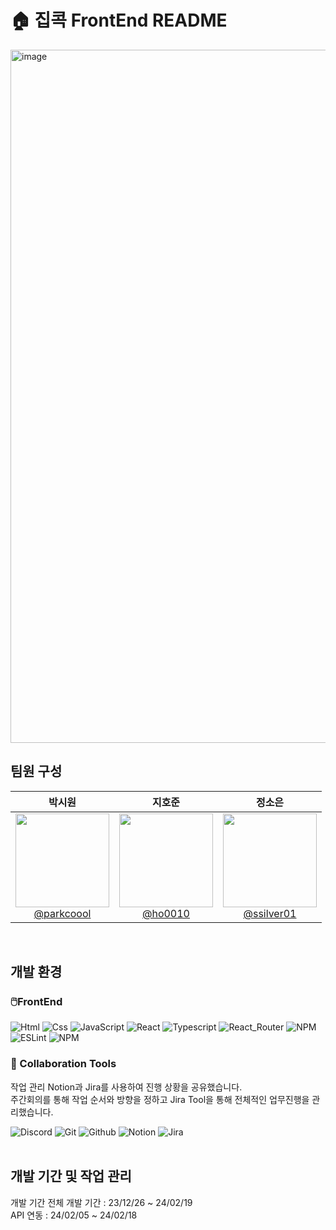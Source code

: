 # 🏠 집콕 FrontEnd README

<img width="1109" alt="image" src="https://github.com/Zip-kok/Zipkok-FrontEnd/assets/85235356/5ff7ffe6-c8f5-4e9b-a598-9850f731eb0b">


<br>

## 팀원 구성

<div align="center">


| **박시원** | **지호준** | **정소은** | 
| :------: |  :------: | :------: | 
| [<img src="https://github.com/Zip-kok/Zipkok-FrontEnd/assets/85235356/f8e2d2f4-cfe6-4baa-8435-91d4fd5f0311" height=150 width=150> <br/> @parkcoool](https://github.com/parkcoool) | [<img src="https://github.com/Zip-kok/Zipkok-FrontEnd/assets/85235356/eca0975e-d161-473d-bdcb-66d074104fe1" height=150 width=150> <br/> @ho0010](https://github.com/ho0010) | [<img src="https://github.com/Zip-kok/Zipkok-FrontEnd/assets/85235356/9c654b0f-1984-44e5-a8a3-c8f5caf96e96" height=150 width=150> <br/> @ssilver01](https://github.com/ssilver01) | 
</div>

<br>

## 개발 환경

### 🖱️FrontEnd
<div>
<img alt="Html" src ="https://img.shields.io/badge/HTML5-E34F26.svg?&style=for-the-badge&logo=HTML5&logoColor=white"/>
<img alt="Css" src ="https://img.shields.io/badge/CSS3-1572B6.svg?&style=for-the-badge&logo=CSS3&logoColor=white"/> 
<img alt="JavaScript" src ="https://img.shields.io/badge/JavaScriipt-F7DF1E.svg?&style=for-the-badge&logo=JavaScript&logoColor=black"/>
<img alt="React" src ="https://img.shields.io/badge/react-%2320232a.svg?style=for-the-badge&logo=react&logoColor=%2361DAFB"/> 
<img alt="Typescript" src ="https://img.shields.io/badge/typescript-%23007ACC.svg?style=for-the-badge&logo=typescript&logoColor=white"/>
<img alt="React_Router" src ="https://img.shields.io/badge/React_Router-CA4245?style=for-the-badge&logo=react-router&logoColor=white"/>
<img alt="NPM" src ="https://img.shields.io/badge/NPM-%23CB3837.svg?style=for-the-badge&logo=npm&logoColor=white"/>
<img alt="ESLint" src ="https://img.shields.io/badge/ESLint-4B3263?style=for-the-badge&logo=eslint&logoColor=white"/>
<img alt="NPM" src ="https://img.shields.io/badge/NPM-%23CB3837.svg?style=for-the-badge&logo=npm&logoColor=white"/>
  
</div>

### 🤝 Collaboration Tools
작업 관리
Notion과 Jira를 사용하여 진행 상황을 공유했습니다.
<br>
주간회의를 통해 작업 순서와 방향을 정하고 Jira Tool을 통해 전체적인 업무진행을 관리했습니다.
<div>
<img alt="Discord" src ="https://img.shields.io/badge/Discord-5865F2.svg?&style=for-the-badge&logo=Discord&logoColor=white"/>
<img alt="Git" src ="https://img.shields.io/badge/Git-F05032.svg?&style=for-the-badge&logo=Git&logoColor=white"/>
<img alt="Github" src ="https://img.shields.io/badge/Github-181717.svg?&style=for-the-badge&logo=Github&logoColor=white"/>
<img alt="Notion" src ="https://img.shields.io/badge/Notion-000000.svg?&style=for-the-badge&logo=Notion&logoColor=white"/>
<img alt="Jira" src ="https://img.shields.io/badge/jira-%230A0FFF.svg?style=for-the-badge&logo=jira&logoColor=white"/>
</div>


<br>

## 개발 기간 및 작업 관리

개발 기간
전체 개발 기간 : 23/12/26 ~ 24/02/19
<br>
API 연동 : 24/02/05 ~ 24/02/18

<br>






